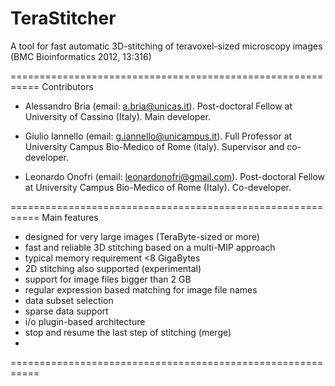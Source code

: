 TeraStitcher
===========================================================

A tool for fast automatic 3D-stitching of teravoxel-sized 
microscopy images (BMC Bioinformatics 2012, 13:316)

===========================================================
Contributors

- Alessandro Bria (email: a.bria@unicas.it).
  Post-doctoral Fellow at University of Cassino (Italy).
  Main developer.

- Giulio Iannello (email: g.iannello@unicampus.it).
  Full Professor at University Campus Bio-Medico of Rome (italy).
  Supervisor and co-developer.

- Leonardo Onofri (email: leonardonofri@gmail.com).
  Post-doctoral Fellow at University Campus Bio-Medico of Rome (Italy).
  Co-developer.
  
===========================================================
Main features

- designed for very large images (TeraByte-sized or more)
- fast and reliable 3D stitching based on a multi-MIP approach
- typical memory requirement <8 GigaBytes
- 2D stitching also supported (experimental)
- support for image files bigger than 2 GB
- regular expression based matching for image file names
- data subset selection
- sparse data support 
- i/o plugin-based architecture
- stop and resume the last step of stitching (merge)
- 
===========================================================
